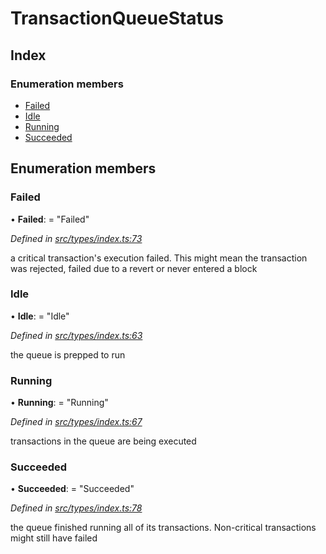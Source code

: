 # TransactionQueueStatus

## Index

### Enumeration members

* [Failed](transactionqueuestatus.md#failed)
* [Idle](transactionqueuestatus.md#idle)
* [Running](transactionqueuestatus.md#running)
* [Succeeded](transactionqueuestatus.md#succeeded)

## Enumeration members

### Failed

• **Failed**: = "Failed"

_Defined in_ [_src/types/index.ts:73_](https://github.com/PolymathNetwork/polymesh-sdk/blob/23062de4/src/types/index.ts#L73)

a critical transaction's execution failed. This might mean the transaction was rejected, failed due to a revert or never entered a block

### Idle

• **Idle**: = "Idle"

_Defined in_ [_src/types/index.ts:63_](https://github.com/PolymathNetwork/polymesh-sdk/blob/23062de4/src/types/index.ts#L63)

the queue is prepped to run

### Running

• **Running**: = "Running"

_Defined in_ [_src/types/index.ts:67_](https://github.com/PolymathNetwork/polymesh-sdk/blob/23062de4/src/types/index.ts#L67)

transactions in the queue are being executed

### Succeeded

• **Succeeded**: = "Succeeded"

_Defined in_ [_src/types/index.ts:78_](https://github.com/PolymathNetwork/polymesh-sdk/blob/23062de4/src/types/index.ts#L78)

the queue finished running all of its transactions. Non-critical transactions might still have failed

